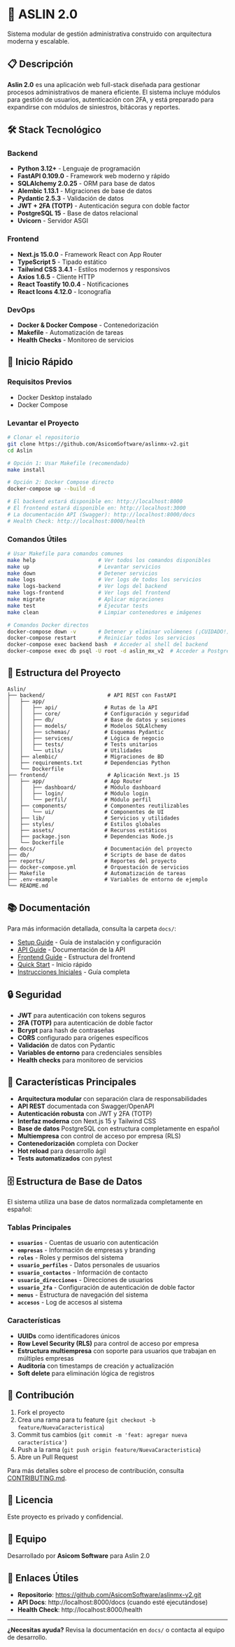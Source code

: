 # 🚀 ASLIN 2.0

Sistema modular de gestión administrativa construido con arquitectura moderna y escalable.

## 📋 Descripción

**Aslin 2.0** es una aplicación web full-stack diseñada para gestionar procesos administrativos de manera eficiente. El sistema incluye módulos para gestión de usuarios, autenticación con 2FA, y está preparado para expandirse con módulos de siniestros, bitácoras y reportes.

## 🛠️ Stack Tecnológico

### Backend
- **Python 3.12+** - Lenguaje de programación
- **FastAPI 0.109.0** - Framework web moderno y rápido
- **SQLAlchemy 2.0.25** - ORM para base de datos
- **Alembic 1.13.1** - Migraciones de base de datos
- **Pydantic 2.5.3** - Validación de datos
- **JWT + 2FA (TOTP)** - Autenticación segura con doble factor
- **PostgreSQL 15** - Base de datos relacional
- **Uvicorn** - Servidor ASGI

### Frontend
- **Next.js 15.0.0** - Framework React con App Router
- **TypeScript 5** - Tipado estático
- **Tailwind CSS 3.4.1** - Estilos modernos y responsivos
- **Axios 1.6.5** - Cliente HTTP
- **React Toastify 10.0.4** - Notificaciones
- **React Icons 4.12.0** - Iconografía

### DevOps
- **Docker & Docker Compose** - Contenedorización
- **Makefile** - Automatización de tareas
- **Health Checks** - Monitoreo de servicios

## 🚀 Inicio Rápido

### Requisitos Previos
- Docker Desktop instalado
- Docker Compose

### Levantar el Proyecto

```bash
# Clonar el repositorio
git clone https://github.com/AsicomSoftware/aslinmx-v2.git
cd Aslin

# Opción 1: Usar Makefile (recomendado)
make install

# Opción 2: Docker Compose directo
docker-compose up --build -d

# El backend estará disponible en: http://localhost:8000
# El frontend estará disponible en: http://localhost:3000
# La documentación API (Swagger): http://localhost:8000/docs
# Health Check: http://localhost:8000/health
```

### Comandos Útiles

```bash
# Usar Makefile para comandos comunes
make help                    # Ver todos los comandos disponibles
make up                      # Levantar servicios
make down                    # Detener servicios
make logs                    # Ver logs de todos los servicios
make logs-backend            # Ver logs del backend
make logs-frontend           # Ver logs del frontend
make migrate                 # Aplicar migraciones
make test                    # Ejecutar tests
make clean                   # Limpiar contenedores e imágenes

# Comandos Docker directos
docker-compose down -v       # Detener y eliminar volúmenes (¡CUIDADO!)
docker-compose restart       # Reiniciar todos los servicios
docker-compose exec backend bash  # Acceder al shell del backend
docker-compose exec db psql -U root -d aslin_mx_v2  # Acceder a PostgreSQL
```

## 📁 Estructura del Proyecto

```
Aslin/
├── backend/                    # API REST con FastAPI
│   ├── app/
│   │   ├── api/               # Rutas de la API
│   │   ├── core/              # Configuración y seguridad
│   │   ├── db/                # Base de datos y sesiones
│   │   ├── models/            # Modelos SQLAlchemy
│   │   ├── schemas/           # Esquemas Pydantic
│   │   ├── services/          # Lógica de negocio
│   │   ├── tests/             # Tests unitarios
│   │   └── utils/             # Utilidades
│   ├── alembic/               # Migraciones de BD
│   ├── requirements.txt       # Dependencias Python
│   └── Dockerfile
├── frontend/                   # Aplicación Next.js 15
│   ├── app/                   # App Router
│   │   ├── dashboard/         # Módulo dashboard
│   │   ├── login/             # Módulo login
│   │   └── perfil/            # Módulo perfil
│   ├── components/            # Componentes reutilizables
│   │   └── ui/                # Componentes de UI
│   ├── lib/                   # Servicios y utilidades
│   ├── styles/                # Estilos globales
│   ├── assets/                # Recursos estáticos
│   ├── package.json           # Dependencias Node.js
│   └── Dockerfile
├── docs/                      # Documentación del proyecto
├── db/                        # Scripts de base de datos
├── reports/                   # Reportes del proyecto
├── docker-compose.yml         # Orquestación de servicios
├── Makefile                   # Automatización de tareas
├── .env-example               # Variables de entorno de ejemplo
└── README.md
```

## 📚 Documentación

Para más información detallada, consulta la carpeta `docs/`:

- [Setup Guide](./docs/SETUP.md) - Guía de instalación y configuración
- [API Guide](./docs/API_GUIDE.md) - Documentación de la API
- [Frontend Guide](./docs/FRONT_GUIDE.md) - Estructura del frontend
- [Quick Start](./docs/QUICK_START.md) - Inicio rápido
- [Instrucciones Iniciales](./docs/INSTRUCCIONES_INICIALES.md) - Guía completa

## 🔒 Seguridad

- **JWT** para autenticación con tokens seguros
- **2FA (TOTP)** para autenticación de doble factor
- **Bcrypt** para hash de contraseñas
- **CORS** configurado para orígenes específicos
- **Validación** de datos con Pydantic
- **Variables de entorno** para credenciales sensibles
- **Health checks** para monitoreo de servicios

## 🚀 Características Principales

- **Arquitectura modular** con separación clara de responsabilidades
- **API REST** documentada con Swagger/OpenAPI
- **Autenticación robusta** con JWT y 2FA (TOTP)
- **Interfaz moderna** con Next.js 15 y Tailwind CSS
- **Base de datos** PostgreSQL con estructura completamente en español
- **Multiempresa** con control de acceso por empresa (RLS)
- **Contenedorización** completa con Docker
- **Hot reload** para desarrollo ágil
- **Tests automatizados** con pytest

## 🗄️ Estructura de Base de Datos

El sistema utiliza una base de datos normalizada completamente en español:

### Tablas Principales
- **`usuarios`** - Cuentas de usuario con autenticación
- **`empresas`** - Información de empresas y branding
- **`roles`** - Roles y permisos del sistema
- **`usuario_perfiles`** - Datos personales de usuarios
- **`usuario_contactos`** - Información de contacto
- **`usuario_direcciones`** - Direcciones de usuarios
- **`usuario_2fa`** - Configuración de autenticación de doble factor
- **`menus`** - Estructura de navegación del sistema
- **`accesos`** - Log de accesos al sistema

### Características
- **UUIDs** como identificadores únicos
- **Row Level Security (RLS)** para control de acceso por empresa
- **Estructura multiempresa** con soporte para usuarios que trabajan en múltiples empresas
- **Auditoría** con timestamps de creación y actualización
- **Soft delete** para eliminación lógica de registros

## 🤝 Contribución

1. Fork el proyecto
2. Crea una rama para tu feature (`git checkout -b feature/NuevaCaracteristica`)
3. Commit tus cambios (`git commit -m 'feat: agregar nueva característica'`)
4. Push a la rama (`git push origin feature/NuevaCaracteristica`)
5. Abre un Pull Request

Para más detalles sobre el proceso de contribución, consulta [CONTRIBUTING.md](./CONTRIBUTING.md).

## 📄 Licencia

Este proyecto es privado y confidencial.

## 👥 Equipo

Desarrollado por **Asicom Software** para Aslin 2.0

## 🔗 Enlaces Útiles

- **Repositorio**: https://github.com/AsicomSoftware/aslinmx-v2.git
- **API Docs**: http://localhost:8000/docs (cuando esté ejecutándose)
- **Health Check**: http://localhost:8000/health

---

**¿Necesitas ayuda?** Revisa la documentación en `docs/` o contacta al equipo de desarrollo.


